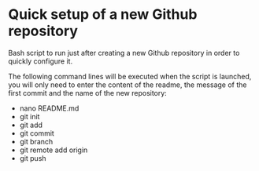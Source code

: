 # Quick setup of a new Github repository

Bash script to run just after creating a new Github repository in order to quickly configure it.

The following command lines will be executed when the script is launched, you will only need to enter the content of the readme, the message of the first commit and the name of the new repository:

- nano README.md
- git init
- git add
- git commit
- git branch
- git remote add origin
- git push
